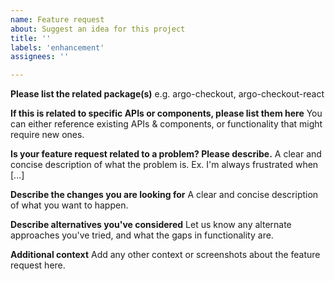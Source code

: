 ```yaml
---
name: Feature request
about: Suggest an idea for this project
title: ''
labels: 'enhancement'
assignees: ''

---
```

**Please list the related package(s)**
e.g. argo-checkout, argo-checkout-react

**If this is related to specific APIs or components, please list them here**
You can either reference existing APIs & components, or functionality that might require new ones.

**Is your feature request related to a problem? Please describe.**
A clear and concise description of what the problem is. Ex. I'm always frustrated when [...]

**Describe the changes you are looking for**
A clear and concise description of what you want to happen.

**Describe alternatives you've considered**
Let us know any alternate approaches you've tried, and what the gaps in functionality are.

**Additional context**
Add any other context or screenshots about the feature request here.
